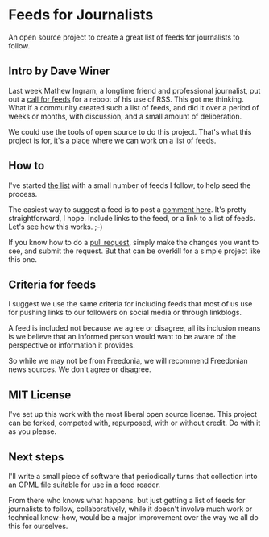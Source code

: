 # Feeds for Journalists

An open source project to create a great list of feeds for journalists to follow.

## Intro by Dave Winer

Last week Mathew Ingram, a longtime friend and professional journalist, put out a <a href="https://twitter.com/mathewi/status/952214692918734848">call for feeds</a> for a reboot of his use of RSS. This got me thinking. What if a community created such a list of feeds, and did it over a period of weeks or months, with discussion, and a small amount of deliberation. 

We could use the tools of open source to do this project. That's what this project is for, it's a place where we can work on a list of feeds. 

## How to

I've started <a href="https://github.com/scripting/feedsForJournalists/blob/master/list.txt">the list</a> with a small number of feeds I follow, to help seed the process. 

The easiest way to suggest a feed is to post a <a href="https://github.com/scripting/feedsForJournalists/issues/3">comment here</a>. It's pretty straightforward, I hope. Include links to the feed, or a link to a list of feeds. Let's see how this works. ;-)

If you know how to do a <a href="https://yangsu.github.io/pull-request-tutorial/">pull request</a>, simply make the changes you want to see, and submit the request. But that can be overkill for a simple project like this one. 

## Criteria for feeds

I suggest we use the same criteria for including feeds that most of us use for pushing links to our followers on social media or through  linkblogs. 

A feed is included not because we agree or disagree, all its inclusion means is we believe that an informed person would want to be aware of the perspective or information it provides. 

So while we may not be from Freedonia, we will recommend Freedonian news sources. We don't agree or disagree. 

## MIT License

I've set up this work with the most liberal open source license. This project can be forked, competed with, repurposed, with or without credit. Do with it as you please.

## Next steps

I'll write a small piece of software that periodically turns that collection into an OPML file suitable for use in a feed reader. 

From there who knows what happens, but just getting a list of feeds for journalists to follow, collaboratively, while it doesn't involve much work or technical know-how, would be a major improvement over the way we all do this for ourselves. 

